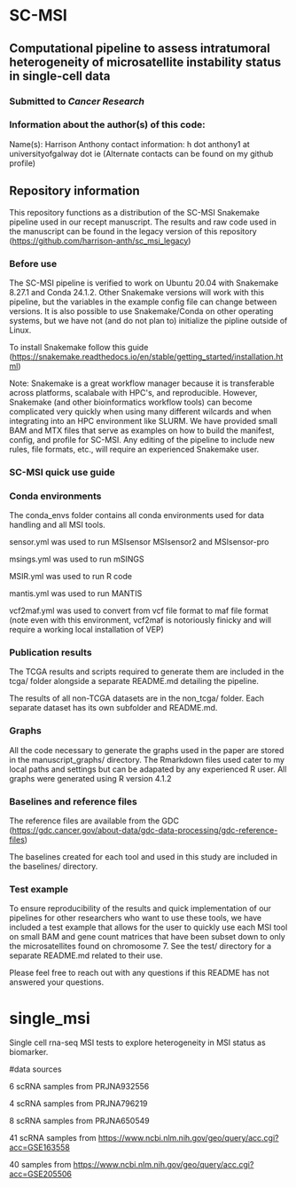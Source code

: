 # SC-MSI
## Computational pipeline to assess intratumoral heterogeneity of microsatellite instability status in single-cell data

### Submitted to *Cancer Research*

### Information about the author(s) of this code:
Name(s): Harrison Anthony 
contact information: h dot anthony1 at universityofgalway dot ie
(Alternate contacts can be found on my github profile)

## Repository information

This repository functions as a distribution of the SC-MSI Snakemake pipeline used in our recept manuscript. The results and raw code used in the manuscript can be found in the legacy version of this
repository (https://github.com/harrison-anth/sc_msi_legacy)

### Before use

The SC-MSI pipeline is verified to work on Ubuntu 20.04 with Snakemake 8.27.1 and Conda 24.1.2. Other Snakemake versions will work with this pipeline, but the variables in the example
config file can change between versions. It is also possible to use Snakemake/Conda on other operating systems, but we have not (and do not plan to) initialize the pipline outside of Linux.

To install Snakemake follow this guide (https://snakemake.readthedocs.io/en/stable/getting_started/installation.html)

Note: Snakemake is a great workflow manager because it is transferable across platforms, scalabale with HPC's, and reproducible. However, Snakemake (and other bioinformatics workflow tools) can become
complicated very quickly when using many different wilcards and when integrating into an HPC environment like SLURM. We have provided small BAM	and MTX files that serve as examples on how to build the
manifest, config, and profile for SC-MSI. Any editing of the pipeline to include new rules, file formats, etc., will require an experienced Snakemake user.

### SC-MSI quick use guide






### Conda environments
The conda_envs folder contains all conda environments used for data handling and all MSI tools.

sensor.yml was used to run MSIsensor MSIsensor2 and MSIsensor-pro

msings.yml was used to run mSINGS

MSIR.yml was used to run R code

mantis.yml was used to run MANTIS

vcf2maf.yml was used to convert from vcf file format to maf file format (note even with this environment, vcf2maf is notoriously finicky and will require 
a working local installation of VEP)

### Publication results
The TCGA results and scripts required to generate them are included in the tcga/ folder alongside a separate README.md
 detailing the pipeline. 

The results of all non-TCGA datasets are in the non_tcga/ folder. Each separate dataset has its own subfolder and README.md. 

### Graphs

All the code necessary to generate the graphs used in the paper are stored in the manuscript_graphs/ directory. The Rmarkdown files
used cater to my local paths and settings but can be adapated by any experienced R user. 
All graphs were generated using R version 4.1.2

### Baselines and reference files

The reference files are available from the GDC (https://gdc.cancer.gov/about-data/gdc-data-processing/gdc-reference-files)

The baselines created for each tool and used in this study are included in the baselines/ directory. 

### Test example

To ensure reproducibility of the results and quick implementation of our pipelines for other researchers who want to use these tools, we have included
a test example that allows for the user to quickly use each MSI tool on small BAM and gene count matrices that have been subset down to only the microsatellites found on 
chromosome 7. See the test/ directory for a separate README.md related to their use. 



Please feel free to reach out with any questions if this README has not answered your questions. 





# single_msi
Single cell rna-seq MSI tests to explore heterogeneity in MSI status as biomarker.

#data sources

6 scRNA samples from PRJNA932556

4 scRNA samples from PRJNA796219

8 scRNA samples from PRJNA650549

41 scRNA samples from https://www.ncbi.nlm.nih.gov/geo/query/acc.cgi?acc=GSE163558

40 samples from https://www.ncbi.nlm.nih.gov/geo/query/acc.cgi?acc=GSE205506
